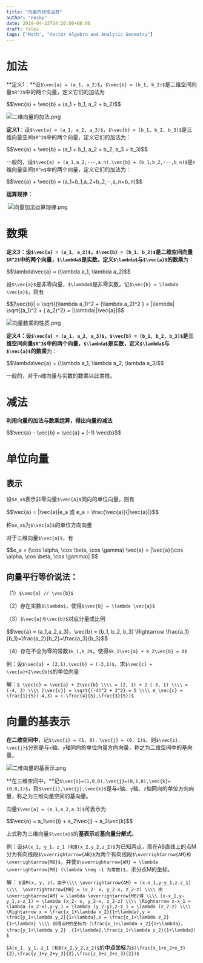 ```yaml
---
title: "向量的线性运算"
author: "nosky"
date: 2019-04-23T14:20:06+08:00
draft: fales
tags: ["Math", "Vector Algebra and Analytic Geometry"]
---
```


# 加法

**定义1：**设`$\vec{a} = (a_1, a_2)$`，`$\vec{b} = (b_1, b_2)$`是二维空间向量`$R^2$`中的两个向量，定义它们的加法为

<div>$$\vec{a} + \vec{b} = (a_1 + b_1, a_2 + b_2)$$</div>

![二维向量的加法.png](https://i.loli.net/2019/04/23/5cbeb3210799b.png)

**定义1**：设`$\vec{a} = (a_1, a_2, a_3)$`，`$\vec{b} = (b_1, b_2, b_3)$`是三维向量空间`$R^3$`中的两个向量，定义它们的加法为：

<div>$$\vec{a} + \vec{b} = (a_1 + b_1, a_2 + b_2, a_3 + b_3)$$</div>

​	一般的，设`$\vec{a} = (a_1,a_2,···,a_n),\vec{b} = (b_1,b_2,···,b_n)$`是`n`维向量空间`$R^n$`中的两个向量，定义它们的加法为：

<div>$$\vec{a} + \vec{b} = (a_1+b_1,a_2+b_2,···,a_n+b_n)$$</div>

**运算规律：**

​	![向量加法运算规律.png](https://i.loli.net/2019/04/23/5cbeb4b583e84.png)

# 数乘

**定义3：**设`$\vec{a} = (a_1, a_2)$`，`$\vec{b} = (b_1, b_2)$`是二维空间向量`$R^2$`中的两个向量，`$\lambda$`是实数，定义`$\lambda$`与`$\vec{a}$`的**数乘**为：

<div>$$\lambda\vec{a} = (\lambda a_1, \lambda a_2)$$</div>

设`$\vec{a}$`是非零向量，`$\lambda$`是非零实数，记`$\vec{b} = \lambda \vec{a}$`，则有

<div>$$|\vec{b}| = \sqrt{(\lambda a_1)^2 + (\lambda a_2)^2 } = |\lambda| \sqrt{(a_1)^2 + ( a_2)^2} = |\lambda||\vec{a}|$$</div>

![向量数乘的性质.png](https://i.loli.net/2019/04/23/5cbeb70e0c3a9.png)

**定义4：**设`$\vec{a} = (a_1, a_2, a_3)$`，`$\vec{b} = (b_1, b_2, b_3)$`是三维空间向量`$R^3$`中的两个向量，`$\lambda$`是实数，定义`$\lambda$`与`$\vec{a}$`的**数乘**为：

<div>$$\lambda\vec{a} = (\lambda a_1, \lambda a_2, \lambda a_3)$$</div>

一般的，对于`n`维向量与实数的数乘以此类推。

# 减法

**利用向量的加法与数乘运算，得出向量的减法**

<div>$$\vec{a} - \vec{b} = \vec{a} + (-1) \vec{b}$$</div>

# 单位向量

## 表示

设`$e_a$`表示非零向量`$\vec{a}$`同向的单位向量，则有

<div>$$\vec{a} = |\vec{a}|e_a 或 e_a = \frac{\vec{a}}{|\vec{a}|}$$</div>

称`$e_a$`为`$\vec{a}$`的单位方向向量

对于三维向量`$\vec{a}$`，有

<div>$$e_a = (\cos \alpha, \cos \beta, \cos \gamma)     \vec{a} = |\vec{a}(\cos \alpha, \cos \beta, \cos \gamma)| $$</div>

## 向量平行等价说法：

（1）`$\vec{a} // \vec{b}$`

（2）存在实数`$\lambda$`，使得`$\vec{b} = \lambda \vec{a}$`

（3）`$\vec{a}与\vec{b}$`对应分量成比例

<div>$$\vec{a} = (a_1,a_2,a_3)，\vec{b} = (b_1, b_2, b_3) \Rightarrow \frac{a_1}{b_1}=\frac{a_2}{b_2}=\frac{a_3}{b_3}$$</div>

（4）存在不全为零的常数`$k_1,k_2$`，使得`$k_1\vec{a} + k_2\vec{b} = 0$`

例：设`$\vec{a} = (2,1),\vec{b} = (-3,1)$`，求`$\vec{c} = \vec{a}+2\vec{b}$`的单位向量

解：`$ \vec{c} = \vec{a} + 2\vec{b} \\\\
           = (2, 1) + 2 (-3, 1) \\\\
           =(-4, 3) \\\\
      |\vec{c}| = \sqrt{(-4)^2 + 3^2} = 5 \\\\
      e_\vec{c} = \frac{1}{5}(-4,3) = (-\frac{4}{5},\frac{3}{5})$`

# 向量的基表示

**在二维空间中**，记`$\vec{i} = (1, 0)，\vec{j} = (0, 1)$`，则`$\vec{i}, \vec{j}$`分别是与`x`轴、`y`轴同向的单位向量方向向量，称之为二维空间中的基向量。

![二维向量的基表示.png](https://i.loli.net/2019/04/23/5cbec38b2d703.png)

**在三维空间中，**记`$\vec{i}=(1,0,0),\vec{j}=(0,1,0),\vec{k}=(0,0,1)$`，则`$\vec{i},\vec{j},\vec{k}$`是与`x`轴、`y`轴、`z`轴同向的单位方向向量，称之为三维向量空间的基向量。

向量`$\vec{a} = (a_1,a_2,a_3)$`可表示为

<div>$$\vec{a} = a_1\vec{i} + a_2\vec{j} + a_3\vec{k}$$</div>

上式称为三维向量`$\vec{a}$`的**基表示**或**基向量分解式**。	

例：设`$A(x_1, y_1，z_1 )和B(x_2,y_2,z_2)$`为已知两点，而在AB直线上的点M分为有向线段`$\overrightarrow{AB}$`为两个有向线段`$\overrightarrow{AM}和\overrightarrow{MB}$`，并使`$\overrightarrow{AM} = \lambda \overrightarrow{MB} (\lambda \neq -1 为常数)$`，求分点M的坐标。

解： `$设M(x, y, z)，由于\\\\
\overrightarrow{AM} = (x-x_1,y-y_1,z-z_1) \\\\ 
\overrightarrow{MB} = (x_2- x, y_2-x, z_2-z) \\\\
由\overrightarrow{AM} = \lambda \overrightarrow{MB}得 \\\\
(x-x_1,y-y_1,z-z_1) = \lambda (x_2- x, y_2-x, z_2-z) \\\\
\Rightarrow x-x_1 = \lambda (x_2-x),y-y_1 = \lambda (y_2-y),z-z_1 = \lambda (z_2-z) \\\\
\Rightarrow x = \frac{x_1+\lambda x_2}{1+\lambda},y = \frac{y_1+\lambda y_2}{1+\lambda},z = \frac{z_1+\lambda z_2}{1+\lambda} \\\\
则得点M的坐标为（\frac{x_1+\lambda x_2}{1+\lambda}，\frac{y_1+\lambda y_2} ,{1+\lambda},\frac{z_1+\lambda z_2}{1+\lambda}）$`

`$A(x_1, y_1，z_1 )和B(x_2,y_2,z_2)$`的**中点坐标**为`$(\frac{x_1+x_2+x_3}{2},\frac{y_1+y_2+y_3}{2},\frac{z_1+z_2+z_3}{2})$`


